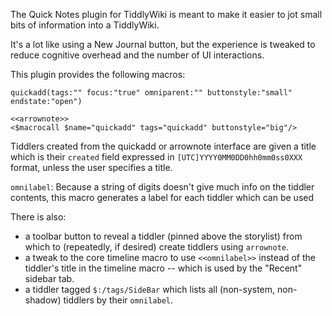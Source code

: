 The Quick Notes plugin for TiddlyWiki is meant to make it easier to jot small bits of information into a TiddlyWiki.

It's a lot like using a New Journal button, but the experience is tweaked to reduce cognitive overhead and the number of UI interactions.

This plugin provides the following macros:

```
quickadd(tags:"" focus:"true" omniparent:"" buttonstyle:"small" endstate:"open")
```

```
<<arrownote>>
<$macrocall $name="quickadd" tags="quickadd" buttonstyle="big"/>
```

Tiddlers created from the quickadd or arrownote interface are given a title which is their `created` field expressed in `[UTC]YYYY0MM0DD0hh0mm0ss0XXX` format, unless the user specifies a title.

`omnilabel`: Because a string of digits doesn't give much info on the tiddler contents, this macro generates a label for each tiddler which can be used 

There is also:

* a toolbar button to reveal a tiddler (pinned above the storylist) from which to (repeatedly, if desired) create tiddlers using `arrownote`.
* a tweak to the core timeline macro to use `<<omnilabel>>` instead of the tiddler's title in the timeline macro -- which is used by the "Recent" sidebar tab.
* a tiddler tagged `$:/tags/SideBar` which lists all (non-system, non-shadow) tiddlers by their `omnilabel`.
